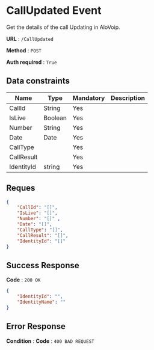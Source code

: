 # CallUpdated Event

Get the details of the call Updating in AloVoip.

**URL** : `/CallUpdated`

**Method** : `POST`

**Auth required** : `True`


## Data constraints

|Name|Type|Mandatory|Description|
|-|-|-|-| 
|CallId |String|Yes|  |
|IsLive |Boolean |Yes | |
|Number |String |Yes | |
|Date |Date |Yes | |
|CallType | |Yes| |
|CallResult | |Yes | |
|IdentityId |string |Yes | |


## Reques 

```json
{
    "CallId": "[]",
    "IsLive": "[]",
    "Number": "[]" ,
    "Date": "[]",
    "CallType": "[]",
    "CallResult": "[]",
    "IdentityId": "[]"
}
```

## Success Response

**Code** : `200 OK`

```json
{
    "IdentityId": "",
    "IdentityName": ""
}
```

## Error Response

**Condition** : 
**Code** : `400 BAD REQUEST`

` ` 



